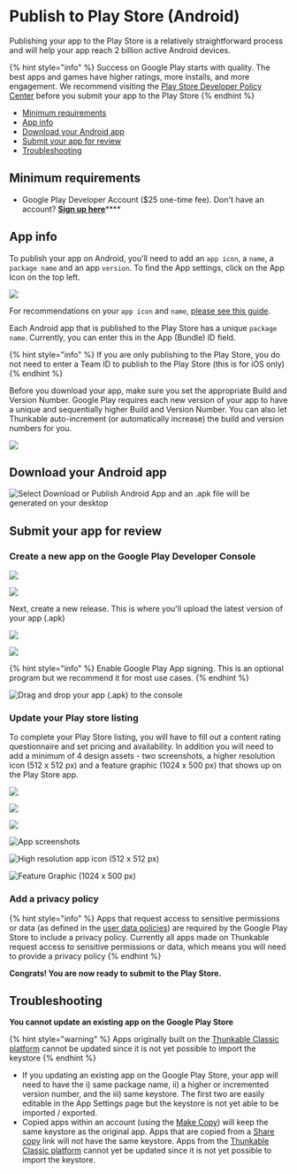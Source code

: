 # Publish to Play Store \(Android\)

Publishing your app to the Play Store is a relatively straightforward process and will help your app reach 2 billion active Android devices.

{% hint style="info" %}
Success on Google Play starts with quality. The best apps and games have higher ratings, more installs, and more engagement. We recommend visiting the [Play Store Developer Policy Center](https://play.google.com/about/developer-content-policy/#!?modal_active=none) before you submit your app to the Play Store
{% endhint %}

* [Minimum requirements](publish-to-play-store-android.md#minimum-requirements)
* [App info](publish-to-play-store-android.md#app-info)
* [Download your Android app](publish-to-play-store-android.md#download-your-android-app)
* [Submit your app for review](publish-to-play-store-android.md#submit-your-app-for-review)
* [Troubleshooting](publish-to-play-store-android.md#troubleshooting)

## Minimum requirements

* Google Play Developer Account \($25 one-time fee\). Don't have an account? [**Sign up here**](https://play.google.com/apps/publish/signup/)\*\*\*\*

## App info

To publish your app on Android, you'll need to add an `app icon`, a `name`, a `package name` and an app `version`. To find the App settings, click on the App Icon on the top left.

![](.gitbook/assets/ezgif.com-video-to-gif-31%20%281%29.gif)

For recommendations on your `app icon` and `name`, [please see this guide](app-icon-+-name.md).

Each Android app that is published to the Play Store has a unique `package name`. Currently, you can enter this in the App \(Bundle\) ID field.

{% hint style="info" %}
If you are only publishing to the Play Store, you do not need to enter a Team ID to publish to the Play Store \(this is for iOS only\)
{% endhint %}

Before you download your app, make sure you set the appropriate Build and Version Number. Google Play requires each new version of your app to have a unique and sequentially higher Build and Version Number. You can also let Thunkable auto-increment \(or automatically increase\) the build and version numbers for you.

![](.gitbook/assets/thunkable-documentation-exhibits-94.png)

## Download your Android app

![Select Download or Publish Android App and an .apk file will be generated on your desktop](.gitbook/assets/thunkable-documentation-exhibits-95.png)

## Submit your app for review

### Create a new app on the Google Play Developer Console

![](.gitbook/assets/thunkable-documentation-exhibits-98.png)

![](.gitbook/assets/thunkable-documentation-exhibits-99.png)

Next, create a new release. This is where you'll upload the latest version of your app \(.apk\)

![](.gitbook/assets/thunkable-documentation-exhibits-96%20%281%29.png)

![](.gitbook/assets/thunkable-documentation-exhibits-97.png)

{% hint style="info" %}
Enable Google Play App signing. This is an optional program but we recommend it for most use cases.
{% endhint %}

![Drag and drop your app \(.apk\) to the console](.gitbook/assets/thunkable-documentation-exhibits-100%20%281%29.png)

### Update your Play store listing

To complete your Play Store listing, you will have to fill out a content rating questionnaire and set pricing and availability. In addition you will need to add a minimum of 4 design assets - two screenshots, a higher resolution icon \(512 x 512 px\) and a feature graphic \(1024 x 500 px\) that shows up on the Play Store app.

![](blob:https://docs.thunkable.com/fb130b9d-e9ee-4ef9-86d8-e265361e07b2)

![](.gitbook/assets/thunkable-documentation-exhibits-94%20%281%29.png)

![](.gitbook/assets/thunkable-background-image-1080-x-1920-px-11.png)

![App screenshots](.gitbook/assets/thunkable-background-image-1080-x-1920-px-12%20%281%29.png)

![High resolution app icon \(512 x 512 px\)](.gitbook/assets/d-icon-dark.png)

![Feature Graphic \(1024 x 500 px\)](.gitbook/assets/webp.net-resizeimage-11.png)

### Add a privacy policy

{% hint style="info" %}
Apps that request access to sensitive permissions or data \(as defined in the [user data policies](https://play.google.com/about/privacy-security-deception/user-data/)\) are required by the Google Play Store to include a privacy policy. Currently all apps made on Thunkable request access to sensitive permissions or data, which means you will need to provide a privacy policy
{% endhint %}

**Congrats! You are now ready to submit to the Play Store.**

## Troubleshooting

**You cannot update an existing app on the Google Play Store**

{% hint style="warning" %}
Apps originally built on the [Thunkable Classic platform]() cannot be updated since it is not yet possible to import the keystore
{% endhint %}

* If you updating an existing app on the Google Play Store, your app will need to have the i\) same package name, ii\) a higher or incremented version number, and the iii\) same keystore. The first two are easily editable in the App Settings page but the keystore is not yet able to be imported / exported. 
* Copied apps within an account \(using the [Make Copy](make-copy.md)\) will keep the same keystore as the original app. Apps that are copied from a [Share copy](share-1.md#share-a-fully-editable-copy-of-your-app-project) link will not have the same keystore. Apps from the [Thunkable Classic platform]() cannot yet be updated since it is not yet possible to import the keystore. 

